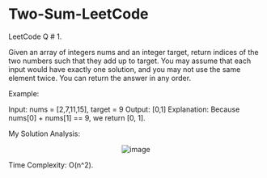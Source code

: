 # Two-Sum-LeetCode

LeetCode Q # 1.

Given an array of integers nums and an integer target, return indices of the two numbers such that they add up to target. You may assume that each input would have exactly one solution, and you may not use the same element twice. You can return the answer in any order.

Example:

Input: nums = [2,7,11,15], target = 9
Output: [0,1]
Explanation: Because nums[0] + nums[1] == 9, we return [0, 1].

My Solution Analysis: 
<div align = "center">
  
![image](https://github.com/xo-azeem/Two-Sum-LeetCode/assets/171427226/d96fbbdc-5b25-4f4f-bfc8-c57c9ba22677)

</div>

Time Complexity: O(n^2).
